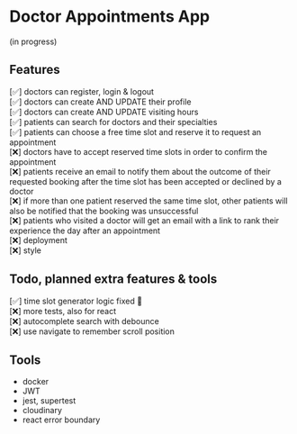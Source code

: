 # Doctor Appointments App

(in progress)

## Features

[✅] doctors can register, login & logout
<br/> [✅] doctors can create AND UPDATE their profile
<br/> [✅] doctors can create AND UPDATE visiting hours
<br/> [✅] patients can search for doctors and their specialties
<br/> [✅] patients can choose a free time slot and reserve it to request an appointment
<br/> [❌] doctors have to accept reserved time slots in order to confirm the appointment
<br/> [❌] patients receive an email to notify them about the outcome of their requested booking after the time slot has been accepted or declined by a doctor
<br/> [❌] if more than one patient reserved the same time slot, other patients will also be notified that the booking was unsuccessful
<br/> [❌] patients who visited a doctor will get an email with a link to rank their experience the day after an appointment
<br/> [❌] deployment
<br/> [❌] style

## Todo, planned extra features & tools

[✅] time slot generator logic fixed 🥳
<br/> [❌] more tests, also for react
<br/> [❌] autocomplete search with debounce
<br/> [❌] use navigate to remember scroll position

## Tools

- docker
- JWT
- jest, supertest
- cloudinary
- react error boundary

<!-- ## Sample Data -->

<!-- sample dataset can be uploaded to mongodb from within directory backend/src/ with the command: -->

<!-- `mongoimport --uri 'mongodb+srv://<username>:<password>@<cluster>.mongodb.net/<db name>?' --collection '<collection name>' --file 'sample-data.json' --jsonArray` -->
